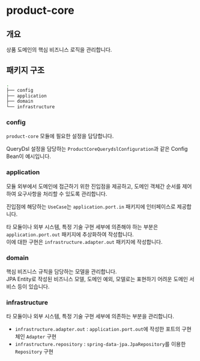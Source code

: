 # product-core

## 개요
상품 도메인의 핵심 비즈니스 로직을 관리합니다.  


## 패키지 구조
```bash
.
├── config
├── application
├── domain
└── infrastructure
```

### config
`product-core` 모듈에 필요한 설정을 담당합니다.  

QueryDsl 설정을 담당하는 `ProductCoreQuerydslConfiguration`과 같은 Config Bean이 예시입니다.

### application
모듈 외부에서 도메인에 접근하기 위한 진입점을 제공하고, 도메인 객체간 순서를 제어하여 요구사항을 처리할 수 있도록 관리합니다.  
  
진입점에 해당하는 `UseCase`는 `application.port.in` 패키지에 인터페이스로 제공합니다.  

타 모듈이나 외부 시스템, 특정 기술 구현 세부에 의존해야 하는 부분은 `application.port.out` 패키지에 추상화하여 작성합니다.  
이에 대한 구현은 `infrastructure.adapter.out` 패키지에 작성합니다.  


### domain
핵심 비즈니스 규칙을 담당하는 모델을 관리합니다.  
JPA Entity로 작성된 비즈니스 모델, 도메인 예외, 모델로는 표현하기 어려운 도메인 서비스 등이 있습니다.


### infrastructure
타 모듈이나 외부 시스템, 특정 기술 구현 세부에 의존하는 부분을 관리합니다.  

- `infrastructure.adapter.out` : `application.port.out`에 작성한 포트의 구현체인 `Adapter` 구현
- `infrastructure.repository` : `spring-data-jpa.JpaRepository`를 이용한 `Repository` 구현
